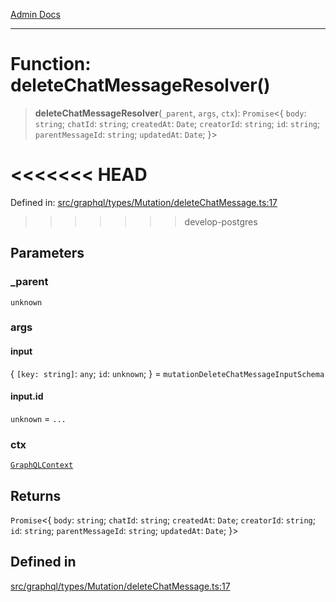 [Admin Docs](/)

***

# Function: deleteChatMessageResolver()

> **deleteChatMessageResolver**(`_parent`, `args`, `ctx`): `Promise`\<\{ `body`: `string`; `chatId`: `string`; `createdAt`: `Date`; `creatorId`: `string`; `id`: `string`; `parentMessageId`: `string`; `updatedAt`: `Date`; \}\>

<<<<<<< HEAD
=======
Defined in: [src/graphql/types/Mutation/deleteChatMessage.ts:17](https://github.com/PalisadoesFoundation/talawa-api/blob/37e2d6abe1cabaa02f97a3c6c418b81e8fcb5a13/src/graphql/types/Mutation/deleteChatMessage.ts#L17)

>>>>>>> develop-postgres
## Parameters

### \_parent

`unknown`

### args

#### input

\{ `[key: string]`: `any`;  `id`: `unknown`; \} = `mutationDeleteChatMessageInputSchema`

#### input.id

`unknown` = `...`

### ctx

[`GraphQLContext`](../../../../context/type-aliases/GraphQLContext.md)

## Returns

`Promise`\<\{ `body`: `string`; `chatId`: `string`; `createdAt`: `Date`; `creatorId`: `string`; `id`: `string`; `parentMessageId`: `string`; `updatedAt`: `Date`; \}\>

## Defined in

[src/graphql/types/Mutation/deleteChatMessage.ts:17](https://github.com/NishantSinghhhhh/talawa-api/blob/ff0f1d6ae21d3428519b64e42fe3bfdff573cb6e/src/graphql/types/Mutation/deleteChatMessage.ts#L17)
